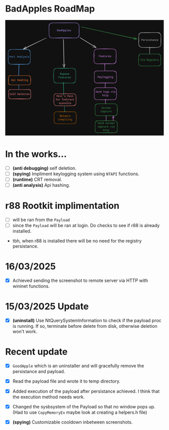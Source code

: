 # BadApples RoadMap
![BadApples](BadApples.png)


# In the works...
 - [ ] **(anti debugging)** self deletion.
 - [ ] **(spying)** Impliment keylogging system using `NTAPI` functions.
 - [ ] **(runtime)** CRT removal.
 - [ ] **(anti analysis)** Api hashing.

# **r88** Rootkit implimentation
 - [ ] will be ran from the `Payload`
 - [ ] since the `Payload` will be ran at login. Do checks to see if r88 is already installed.
- tbh, when r88 is installed there will be no need for the registry persistance.

# 16/03/2025
 - [x] Achieved sending the screenshot to remote server via HTTP with wininet functions.

# 15/03/2025 Update
 - [x] **(uninstall)** Use NtQuerySystemInformation to check if the payload proc is running. If so, terminate before delete from disk, otherwise deletion won't work.

# Recent update
 - [x] `GoodApple` which is an uninstaller and will gracefully remove the persistance and payload.
 - [x] Read the payload file and wrote it to temp directory.
 - [x] Added execution of the payload after persistance achieved. I think that the execution method needs work.
 - [x] Changed the sysbsystem of the Payload so that no window pops up. (Had to use `CopyMemoryEx` maybe look at creating a helpers.h file)
 - [x] **(spying)** Customizable cooldown inbetween screenshots.
 